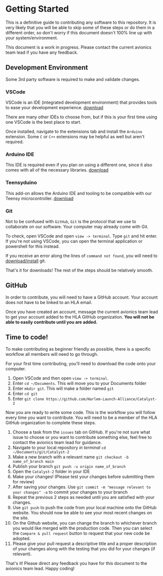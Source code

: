 # Getting Started
This is a definitive guide to contributing any software to this repository. It is very likely that you will be able to skip some of these steps or do them in a different order, so don't worry if this document doesn't 100% line up with your system/environment.

This document is a work in progress. Please contact the current avionics team lead if you have any feedback.

## Development Environment
Some 3rd party software is required to make and validate changes.
### VSCode
VSCode is an IDE (integrated development environment) that provides tools to ease your development experience. [download](https://code.visualstudio.com/download)

There are many other IDEs to choose from, but if this is your first time using one VSCode is the best place to start.

Once installed, navigate to the extensions tab and install the `Arduino` extension. Some `C` or `C++` extensions may be helpful as well but aren't required.

### Arduino IDE
This IDE is required even if you plan on using a different one, since it also comes with all of the necessary libraries. [download](https://www.arduino.cc/en/software)

### Teensyduino
This add-on allows the Arduino IDE and tooling to be compatible with our Teensy microcontroller. [download](https://www.pjrc.com/teensy/td_download.html)

### Git
Not to be confused with `GitHub`, `Git` is the protocol that we use to collaborate on our software. Your computer may already come with Git. 

To check, open VSCode and open `view -> terminal`. Type `git` and hit enter. If you're not using VSCode, you can open the terminal application or powershell for this instead.

If you receive an error along the lines of `command not found`, you will need to [download/install](https://git-scm.com/downloads) git.

That's it for downloads! The rest of the steps should be relatively smooth.

## GitHub
In order to contribute, you will need to have a GitHub account. Your account does not have to be linked to an HLA email.

Once you have created an account, message the current avionics team lead to get your account added to the HLA GitHub organization. **You will not be able to easily contribute until you are added.**

## Time to code!
To make contributing as beginner friendly as possible, there is a specific workflow all members will need to go through.

For your first time contributing, you'll need to download the code onto your computer.
1. Open VSCode and then open `view -> terminal`.
1. Enter `cd ~/Documents`. This will move you to your Documents folder
1. Enter `mkdir git`. This will make a folder named `git`
1. Enter `cd git`
1. Enter `git clone https://github.com/Harlem-Launch-Alliance/Catalyst-2`

Now you are ready to write some code. This is the workflow you will follow every time you want to contribute. You will need to be a member of the HLA GitHub organization to complete these steps.

1. Choose a task from the `issues` tab on GitHub. If you're not sure what issue to choose or you want to contribute something else, feel free to contact the avionics team lead for guidance.
1. Navigate to your local repository *in terminal* `cd ~/Documents/git/Catalyst-2`
1. Make a new branch with a relevant name `git checkout -b name_of_branch main`
1. Publish your branch `git push -u origin name_of_branch`
1. Open the `Catalyst-2` folder in your IDE
1. Make your changes! (Please test your changes before submitting them for review)
1. After saving your changes. Use `git commit -m "message relevant to your changes" -a` to commit your changes to your branch
1. Repeat the previous 2 steps as needed until you are satisfied with your changes.
1. Use `git push` to push the code from your local machine onto the GitHub website. You should now be able to see your most recent changes on the site.
1. On the Github website, you can change the branch to whichever branch you would like merged with the production code. Then you can select the `Compare & pull request` button to request that your new code be adopted.
1. Please give your pull request a descriptive title and a proper description of your changes along with the testing that you did for your changes (if relevant).

That's it! Please direct any feedback you have for this document to the avionics team lead. Happy coding!
